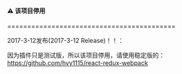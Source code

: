 #### ⚠️ 该项目停用 

==========================================


2017-3-12发布(2017-3-12 Release)！！：  

因为插件只是测试版，所以该项目停用，请使用稳定版的： https://github.com/hyy1115/react-redux-webpack 